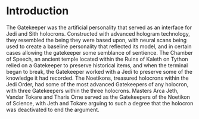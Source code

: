 # Introduction
The Gatekeeper was the artificial personality that served as an interface for Jedi and Sith holocrons.
Constructed with advanced hologram technology, they resembled the being they were based upon, with neural scans being used to create a baseline personality that reflected its model, and in certain cases allowing the gatekeeper some semblance of sentience.
The Chamber of Speech, an ancient temple located within the Ruins of Kaleth on Tython relied on a Gatekeeper to preserve historical items, and when the terminal began to break, the Gatekeeper worked with a Jedi to preserve some of the knowledge it had recorded.
The Noetikons, treasured holocrons within the Jedi Order, had some of the most advanced Gatekeepers of any holocron, with three Gatekeepers within the three holocrons.
Masters Arca Jeth, Vandar Tokare and Tharis Orne served as the Gatekeepers of the Noetikon of Science, with Jeth and Tokare arguing to such a degree that the holocron was deactivated to end the argument.